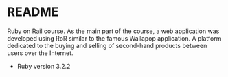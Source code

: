 # README
Ruby on Rail course. As the main part of the course, a web application was developed using RoR similar to the famous Wallapop application. A platform dedicated to the buying and selling of second-hand products between users over the Internet.

* Ruby version 3.2.2


